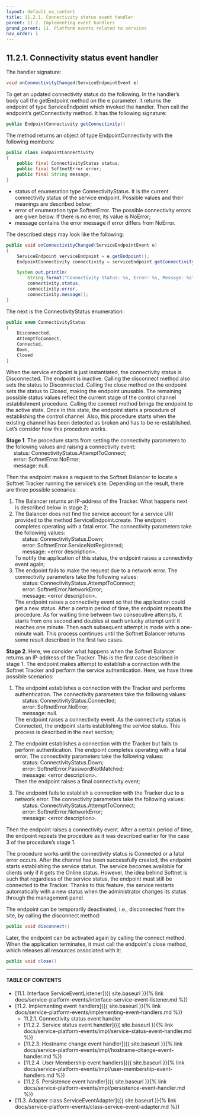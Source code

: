 ```yaml
---
layout: default_no_content
title: 11.2.1. Connectivity status event handler
parent: 11.2. Implementing event handlers
grand_parent: 11. Platform events related to services
nav_order: 1
---
```


## 11.2.1. Connectivity status event handler 

The handler signature:
```java
void onConnectivityChanged(ServiceEndpointEvent e)
```

To get an updated connectivity status do the following. In the handler’s body call the <span class="method">getEndpoint</span> method on the e parameter. It returns the endpoint of type <span class="datatype">ServiceEndpoint</span> which invoked the handler. Then call the endpoint’s <span class="method">getConnectivity</span> method. It has the following signature:
```java
public EndpointConnectivity getConnectivity()
```

The method returns an object of type <span class="datatype">EndpointConnectivity</span> with the following members:
```java
public class EndpointConnectivity
{
    public final ConnectivityStatus status;
    public final SoftnetError error;
    public final String message;
}
```
- <span class="field">status</span> of enumeration type <span class="datatype">ConnectivityStatus</span>. It is the current connectivity status of the service endpoint. Possible values and their meanings are described below;
- <span class="field">error</span> of enumeration type <span class="datatype">SoftnetError</span>. The possible connectivity errors are given below. If there is no error, its value is NoError;
- <span class="field">message</span> contains the error message if error differs from NoError.  

The described steps may look like the following:
```java
public void onConnectivityChanged(ServiceEndpointEvent e)
{
    ServiceEndpoint serviceEndpoint = e.getEndpoint();
    EndpointConnectivity connectivity = serviceEndpoint.getConnectivity();

    System.out.println(
        String.format("Connectivity Status: %s, Error: %s, Message: %s",
        connectivity.status,
        connectivity.error,
        connectivity.message));
}
```

The next is the <span class="datatype">ConnectivityStatus</span> enumeration:
```java
public enum ConnectivityStatus
{
    Disconnected,
    AttemptToConnect,
    Connected,
    Down,
    Closed
}
```

When the service endpoint is just instantiated, the connectivity status is Disconnected. The endpoint is inactive. Calling the <span class="method">disconnect</span> method also sets the status to Disconnected. Calling the <span class="method">close</span> method on the endpoint sets the status to Closed, making the endpoint unusable. The remaining possible status values reflect the current stage of the control channel establishment procedure. Calling the <span class="method">connect</span> method brings the endpoint to the active state. Once in this state, the endpoint starts a procedure of establishing the control channel. Also, this procedure starts when the existing channel has been detected as broken and has to be re-established. Let’s consider how this procedure works.  

**Stage 1**. The procedure starts from setting the connectivity parameters to the following values and raising a connectivity event:  
&nbsp;&nbsp;&nbsp;&nbsp;&nbsp;<span class="field">status</span>: <span class="datatype">ConnectivityStatus</span>.AttemptToConnect;  
&nbsp;&nbsp;&nbsp;&nbsp;&nbsp;<span class="field">error</span>: <span class="datatype">SoftnetError</span>.NoError;  
&nbsp;&nbsp;&nbsp;&nbsp;&nbsp;<span class="field">message</span>: null.  

Then the endpoint makes a request to the Softnet Balancer to locate a Softnet Tracker running the service’s site. Depending on the result, there are three possible scenarios:
1.	The Balancer returns an IP-address of the Tracker. What happens next is described below in stage 2;
2.	The Balancer does not find the service account for a service URI provided to the method <span class="method">ServiceEndpoint.create</span>. The endpoint completes operating with a fatal error. The connectivity parameters take the following values:  
&nbsp;&nbsp;&nbsp;&nbsp;&nbsp;<span class="field">status</span>: <span class="datatype">ConnectivityStatus</span>.Down;  
&nbsp;&nbsp;&nbsp;&nbsp;&nbsp;<span class="field">error</span>: <span class="datatype">SoftnetError</span>.ServiceNotRegistered;  
&nbsp;&nbsp;&nbsp;&nbsp;&nbsp;<span class="field">message</span>: &lt;error description&gt;.  
To notify the application of this status, the endpoint raises a connectivity event again;
3.	The endpoint fails to make the request due to a network error. The connectivity parameters take the following values:  
&nbsp;&nbsp;&nbsp;&nbsp;&nbsp;<span class="field">status</span>: <span class="datatype">ConnectivityStatus</span>.AttemptToConnect;  
&nbsp;&nbsp;&nbsp;&nbsp;&nbsp;<span class="field">error</span>: <span class="datatype">SoftnetError</span>.NetworkError;  
&nbsp;&nbsp;&nbsp;&nbsp;&nbsp;<span class="field">message</span>: &lt;error description&gt;.  
The endpoint raises a connectivity event so that the application could get a new status. After a certain period of time, the endpoint repeats the procedure. As for waiting time between two consecutive attempts, it starts from one second and doubles at each unlucky attempt until it reaches one minute. Then each subsequent attempt is made with a one-minute wait. This process continues until the Softnet Balancer returns some result described in the first two cases.  

**Stage 2**. Here, we consider what happens when the Softnet Balancer returns an IP-address of the Tracker. This is the first case described in stage 1. The endpoint makes attempt to establish a connection with the Softnet Tracker and perform the service authentication. Here, we have three possible scenarios:
1.	The endpoint establishes a connection with the Tracker and performs authentication. The connectivity parameters take the following values:  
&nbsp;&nbsp;&nbsp;&nbsp;&nbsp;<span class="field">status</span>: <span class="datatype">ConnectivityStatus</span>.Connected;  
&nbsp;&nbsp;&nbsp;&nbsp;&nbsp;<span class="field">error</span>: <span class="datatype">SoftnetError</span>.NoError;  
&nbsp;&nbsp;&nbsp;&nbsp;&nbsp;<span class="field">message</span>: null.  
The endpoint raises a connectivity event. As the connectivity status is Connected, the endpoint starts establishing the service status. This process is described in the next section;

2.	The endpoint establishes a connection with the Tracker but fails to perform authentication. The endpoint completes operating with a fatal error. The connectivity parameters take the following values:  
&nbsp;&nbsp;&nbsp;&nbsp;&nbsp;<span class="field">status</span>: <span class="datatype">ConnectivityStatus</span>.Down;  
&nbsp;&nbsp;&nbsp;&nbsp;&nbsp;<span class="field">error</span>: <span class="datatype">SoftnetError</span>.PasswordNotMatched;  
&nbsp;&nbsp;&nbsp;&nbsp;&nbsp;<span class="field">message</span>: &lt;error description&gt;.  
Then the endpoint raises a final connectivity event;

3.	The endpoint fails to establish a connection with the Tracker due to a network error. The connectivity parameters take the following values:  
&nbsp;&nbsp;&nbsp;&nbsp;&nbsp;<span class="field">status</span>: <span class="datatype">ConnectivityStatus</span>.AttemptToConnect;  
&nbsp;&nbsp;&nbsp;&nbsp;&nbsp;<span class="field">error</span>: <span class="datatype">SoftnetError</span>.NetworkError;  
&nbsp;&nbsp;&nbsp;&nbsp;&nbsp;<span class="field">message</span>: &lt;error description&gt;.  

Then the endpoint raises a connectivity event. After a certain period of time, the endpoint repeats the procedure as it was described earlier for the case 3 of the procedure’s stage 1.  

The procedure works until the connectivity status is Connected or a fatal error occurs. After the channel has been successfully created, the endpoint starts establishing the service status. The service becomes available for clients only if it gets the Online status. However, the idea behind Softnet is such that regardless of the service status, the endpoint must still be connected to the Tracker. Thanks to this feature, the service restarts automatically with a new status when the administrator changes its status through the management panel.  

The endpoint can be temporarily deactivated, i.e., disconnected from the site, by calling the <span class="method">disconnect</span> method:
```java
public void disconnect()
```

Later, the endpoint can be activated again by calling the <span class="method">connect</span> method. When the application terminates, it must call the endpoint's <span class="method">close</span> method, which releases all resources associated with it:
```java
public void close()
```

---
#### TABLE OF CONTENTS
* [11.1. Interface ServiceEventListener]({{ site.baseurl }}{% link docs/service-platform-events/interface-service-event-listener.md %})
* [11.2. Implementing event handlers]({{ site.baseurl }}{% link docs/service-platform-events/implementing-event-handlers.md %})
	* 11.2.1. Connectivity status event handler
	* [11.2.2. Service status event handler]({{ site.baseurl }}{% link docs/service-platform-events/impl/service-status-event-handler.md %})
	* [11.2.3. Hostname change event handler]({{ site.baseurl }}{% link docs/service-platform-events/impl/hostname-change-event-handler.md %})
	* [11.2.4. User Membership event handlers]({{ site.baseurl }}{% link docs/service-platform-events/impl/user-membership-event-handlers.md %})
	* [11.2.5. Persistence event handler]({{ site.baseurl }}{% link docs/service-platform-events/impl/persistence-event-handler.md %})
* [11.3. Adapter class ServiceEventAdapter]({{ site.baseurl }}{% link docs/service-platform-events/class-service-event-adapter.md %})